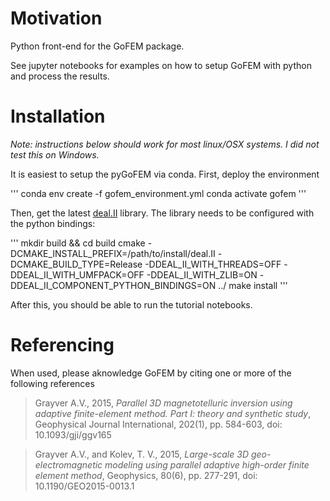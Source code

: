 # Motivation

Python front-end for the GoFEM package. 

See jupyter notebooks for examples on how to setup GoFEM with python and process the results.

# Installation

*Note: instructions below should work for most linux/OSX systems. I did not test this on Windows.*

It is easiest to setup the pyGoFEM via conda. First, deploy the environment 

'''
conda env create -f gofem_environment.yml
conda activate gofem
'''

Then, get the latest [deal.II](https://github.com/dealii/dealii/) library. The library needs to be configured with the python bindings:

'''
mkdir build && cd build
cmake -DCMAKE_INSTALL_PREFIX=/path/to/install/deal.II -DCMAKE_BUILD_TYPE=Release -DDEAL_II_WITH_THREADS=OFF -DDEAL_II_WITH_UMFPACK=OFF -DDEAL_II_WITH_ZLIB=ON -DDEAL_II_COMPONENT_PYTHON_BINDINGS=ON ../
make install
'''

After this, you should be able to run the tutorial notebooks.

# Referencing

When used, please aknowledge GoFEM by citing one or more of the following references

> Grayver A.V., 2015, *Parallel 3D magnetotelluric inversion using adaptive finite-element method. Part I: theory and synthetic study*, Geophysical Journal International, 202(1), pp. 584-603, doi: 10.1093/gji/ggv165

> Grayver A.V., and Kolev, T. V., 2015, *Large-scale 3D geo-electromagnetic modeling using parallel adaptive high-order finite element method*, Geophysics, 80(6), pp. 277-291, doi: 10.1190/GEO2015-0013.1
